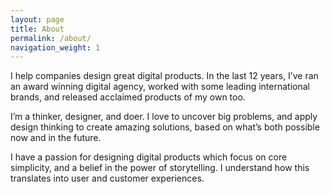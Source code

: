 ```yaml
---
layout: page
title: About
permalink: /about/
navigation_weight: 1
---
```


I help companies design great digital products. In the last 12 years, I’ve ran an award winning digital agency, worked with some leading international brands, and released acclaimed products of my own too.

I’m a thinker, designer, and doer. I love to uncover big problems, and apply design thinking to create amazing solutions, based on what’s both possible now and in the future.

I have a passion for designing digital products which focus on core simplicity, and a belief in the power of storytelling. I understand how this translates into user and customer experiences.
